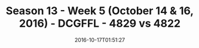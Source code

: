 ---
title: Season 13 - Week 5 (October 14 & 16, 2016) - DCGFFL - 4829 vs 4822
teams_score:
- team: 4829
  score:
- team: 4822
  score: 19
mvp: D. Rendell (Vegas); G. Cline (Orange)
game-ball: K. Gaughan (Vegas); P. Pham (Orange)
sportsperson: ''
season: 13
week: 5
date: '2016-10-17T01:51:27'
pageid: season-13-week-5-october-14-16-2016-4829-vs-4822
---